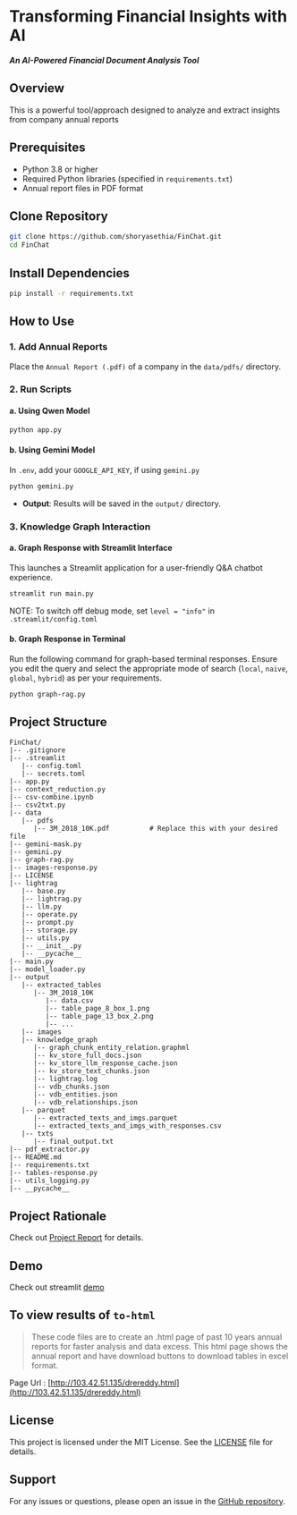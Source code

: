 # Transforming Financial Insights with AI
_**An AI-Powered Financial Document Analysis Tool**_

## Overview
This is a powerful tool/approach designed to analyze and extract insights from company annual reports

## Prerequisites
- Python 3.8 or higher
- Required Python libraries (specified in `requirements.txt`)
- Annual report files in PDF format

## Clone Repository
```bash
git clone https://github.com/shoryasethia/FinChat.git
cd FinChat
```

## Install Dependencies
```bash
pip install -r requirements.txt
```

## How to Use
### 1. Add Annual Reports
Place the `Annual Report (.pdf)` of a company in the `data/pdfs/` directory.

### 2. Run Scripts
#### a. Using Qwen Model
```bash
python app.py
```
#### b. Using Gemini Model
In `.env`, add your `GOOGLE_API_KEY`, if using `gemini.py`
```bash
python gemini.py
```


- **Output**: Results will be saved in the `output/` directory.

### 3. Knowledge Graph Interaction
#### a. Graph Response with Streamlit Interface
This launches a Streamlit application for a user-friendly Q&A chatbot experience.
```bash
streamlit run main.py
```
NOTE: To switch off debug mode, set `level = "info"` in `.streamlit/config.toml`
#### b. Graph Response in Terminal
Run the following command for graph-based terminal responses. Ensure you edit the query and select the appropriate mode of search (`local`, `naive`, `global`, `hybrid`) as per your requirements.
```bash
python graph-rag.py
```

## Project Structure
```
FinChat/
|-- .gitignore
|-- .streamlit
   |-- config.toml
   |-- secrets.toml
|-- app.py
|-- context_reduction.py
|-- csv-combine.ipynb
|-- csv2txt.py
|-- data
   |-- pdfs
      |-- 3M_2018_10K.pdf          # Replace this with your desired file
|-- gemini-mask.py
|-- gemini.py
|-- graph-rag.py
|-- images-response.py
|-- LICENSE
|-- lightrag
   |-- base.py
   |-- lightrag.py
   |-- llm.py
   |-- operate.py
   |-- prompt.py
   |-- storage.py
   |-- utils.py
   |-- __init__.py
   |-- __pycache__
|-- main.py
|-- model_loader.py
|-- output
   |-- extracted_tables
      |-- 3M_2018_10K
         |-- data.csv
         |-- table_page_8_box_1.png
         |-- table_page_13_box_2.png
         |-- ...
   |-- images
   |-- knowledge_graph
      |-- graph_chunk_entity_relation.graphml
      |-- kv_store_full_docs.json
      |-- kv_store_llm_response_cache.json
      |-- kv_store_text_chunks.json
      |-- lightrag.log
      |-- vdb_chunks.json
      |-- vdb_entities.json
      |-- vdb_relationships.json
   |-- parquet
      |-- extracted_texts_and_imgs.parquet
      |-- extracted_texts_and_imgs_with_responses.csv
   |-- txts
      |-- final_output.txt
|-- pdf_extractor.py
|-- README.md
|-- requirements.txt
|-- tables-response.py
|-- utils_logging.py
|-- __pycache__
```

## Project Rationale
Check out [Project Report](https://github.com/shoryasethia/FinChat/blob/main/Report.pdf) for details.

## Demo
Check out streamlit [demo](https://github.com/shoryasethia/FinChat/blob/main/streamlit-demo.mp4)
## To view results of `to-html`
> These code files are to create an .html page of past 10 years annual reports for faster analysis and data excess. This html page shows the annual report and have download buttons to download tables in excel format.

Page Url : [http://103.42.51.135/drereddy.html](http://103.42.51.135/drereddy.html)

## License
This project is licensed under the MIT License. See the [LICENSE](https://github.com/shoryasethia/FinChat/blob/main/LICENSE) file for details.

## Support
For any issues or questions, please open an issue in the [GitHub repository](https://github.com/shoryasethia/FinChat/issues).


